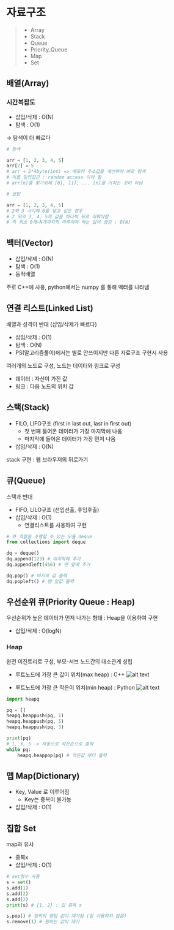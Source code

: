 # 자료구조
> - Array
> - Stack
> - Queue
> - Priority_Queue
> - Map
> - Set
## 배열(Array)

### 시간복잡도

- 삽입/삭제 : O(N)
- 탐색 : O(1)

→ 탐색이 더 빠르다

```python
# 탐색

arr = [1, 2, 3, 4, 5]
arr[2] = 5
# arr + 2*4byte(int) => 메모리 주소값을 계산하여 바로 탐색
# 이를 임의접근 : random access 이라 함 
# arr[n]를 찾기위해 [0], [1], ... [n]을 거치는 것이 아님
```

```python
# 삽입

arr = [1, 2, 3, 4, 5]
# 2와 3 사이에 6을 넣고 싶은 경우
# 2 뒤의 3, 4, 5의 값을 하나씩 뒤로 미뤄야함
# 즉 최소 0개~N개까지의 미루어야 하는 값이 생김 : O(N)
```

## 백터(Vector)

- 삽입/삭제 : O(N)
- 탐색 : O(1)
- 동적배열

주로 C++에 사용, python에서는 numpy 를 통해 벡터를 나타냄 

## 연결 리스트(Linked List)

배열과 성격이 반대 (삽입/삭제가 빠르다)

- 삽입/삭제 : O(1)
- 탐색 : O(N)
- PS(알고리즘풀이)에서는 별로 안쓰이지만 다른 자료구조 구현시 사용

여러개의 노드로 구성, 노드는 데이터와 링크로 구성

- 데이터 : 자신이 가진 값
- 링크 : 다음 노드의 위치 값

## 스택(Stack)

- FILO, LIFO구조 (first in last out, last in first out)
    - 첫 번째 들어온 데이터가 가장 마지막에 나옴
    - 마지막에 들어온 데이터가 가장 먼저 나옴
- 삽입/삭제 : O(N)

stack 구현 : 웹 브라우저의 뒤로가기 

## 큐(Queue)

스택과 반대

- FIFO, LILO구조 (선입선출, 후입후출)
- 삽입/삭제 : O(1)
    - 연결리스트를 사용하여 구현

```python
# 큐 역할을 수행할 수 있는 모듈 deque
from collections import deque

dq = deque()
dq.append(123) # 마지막에 추가 
dq.appendleft(456) # 맨 앞에 추가

dq.pop() # 마지막 값 출력
dq.popleft() # 맨 앞값 출력 
```

## 우선순위 큐(Priority Queue : Heap)

우선순위가 높은 데이터가 먼저 나가는 형태 : Heap을 이용하여 구현

- 삽입/삭제 : O(logN)

### Heap

완전 이진트리로 구성, 부모-서브 노드간의 대소관계 성립

- 루트노드에 가장 큰 값이 위치(max heap) : C++
    ![alt text](image.png)
    
- 루트노드에 가장 큰 작은이 위치(min heap) : Python
    ![alt text](image-1.png)
    

```python
import heapq

pq = []
heapq.heappush(pq, 1)
heapq.heappush(pq, 5)
heapq.heappush(pq, 3)

print(pq)
# 1, 3, 5 -> 자동으로 작은순으로 출력
while pq:
	heapq.heappop(pq) # 작은값 부터 출력 
```

## 맵 Map(Dictionary)

- Key, Value 로 이루어짐
    - Key는 중복이 불가능
- 삽입/삭제 : O(1)

## 집합 Set

map과 유사 

- 중복x
- 삽입/삭제 : O(1)

```python
# set함수 사용
s = set()
s.add(1)
s.add(2) 
s.add(2) 
print(s) # {1, 2} : 값 중복 x

s.pop() # 임의의 랜덤 값이 제거됨 (잘 사용하지 않음)
s.remove(1) # 원하는 값이 제거
```